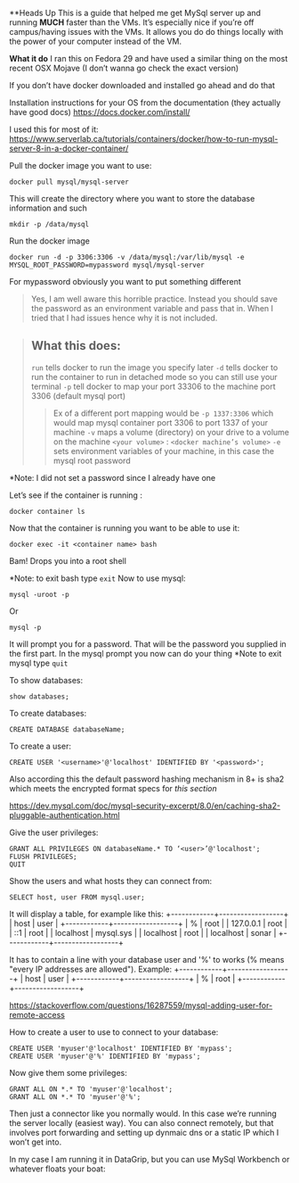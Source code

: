 **Heads Up
This is a guide that helped me get MySql server up and running **MUCH** faster than the VMs. It’s especially nice if you’re off campus/having issues with the VMs. It allows you do do things locally with the power of your computer instead of the VM. 

**What it do**
I ran this on Fedora 29 and have used a similar thing on the most recent OSX Mojave (I don’t wanna go check the exact version)


If you don’t have docker downloaded and installed go ahead and do that

Installation instructions for your OS from the documentation (they actually have good docs)
https://docs.docker.com/install/ 

I used this for most of it:
https://www.serverlab.ca/tutorials/containers/docker/how-to-run-mysql-server-8-in-a-docker-container/

Pull the docker image you want to use:
```
docker pull mysql/mysql-server
```

This will create the directory  where you want to store the database information and such
```
mkdir -p /data/mysql
```

Run the docker image
```
docker run -d -p 3306:3306 -v /data/mysql:/var/lib/mysql -e MYSQL_ROOT_PASSWORD=mypassword mysql/mysql-server 
```


For mypassword obviously you want to put something different
>Yes, I am well aware this horrible practice. Instead you should save the password as an environment variable and pass that in. When I tried that I had issues hence why it is not included. 

>## What this does:
> `run` tells docker to run the image you specify later
> `-d` tells docker to run the container to run in detached mode so you can still use your terminal
> `-p` tell docker to map your port 33306 to the machine port 3306 (default mysql port)
>> Ex of a different port mapping would be `-p 1337:3306` which would map mysql container port 3306 to port 1337 of your machine 
> `-v` maps a volume (directory) on your drive to a volume on the machine `<your volume>` : `<docker machine’s volume>`
> `-e` sets environment variables of your machine, in this case the mysql root password

*Note: I did not set a password since I already have one

Let’s see if the container is running :
```
docker container ls
```

Now that the container is running you want to be able to use it:
```
docker exec -it <container name> bash
```

Bam! Drops you into a root shell 

*Note: to exit bash type `exit`
Now to use mysql:
```
mysql -uroot -p
```
Or
```
mysql -p
```

It will prompt you for a password. That will be the password you supplied in the first part. 
In the mysql prompt you now can do your thing
*Note to exit mysql type `quit`

To show databases:
```
show databases;
```
To create databases:
```
CREATE DATABASE databaseName;
```
To create a user:
```
CREATE USER '<username>'@'localhost' IDENTIFIED BY '<password>';
```
Also according this the default password hashing mechanism in 8+ is sha2 which meets the encrypted format specs for *this section*

https://dev.mysql.com/doc/mysql-security-excerpt/8.0/en/caching-sha2-pluggable-authentication.html 

Give the user privileges:
```
GRANT ALL PRIVILEGES ON databaseName.* TO ‘<user>’@'localhost';
FLUSH PRIVILEGES;
QUIT
```
Show the users and what hosts they can connect from:
```
SELECT host, user FROM mysql.user;
```
It will display a table, for example like this:
+------------+------------------+
| host       | user             |
+------------+------------------+
| %          | root             |
| 127.0.0.1  | root             |
| ::1        | root             |
| localhost  | mysql.sys        |
| localhost  | root             |
| localhost  | sonar            |
+------------+------------------+

It has to contain a line with your database user and '%' to works (% means "every IP addresses are allowed"). Example:
+------------+------------------+
| host       | user             |
+------------+------------------+
| %          | root             |
+------------+------------------+

https://stackoverflow.com/questions/16287559/mysql-adding-user-for-remote-access

How to create a user to use to connect to your database:
```
CREATE USER 'myuser'@'localhost' IDENTIFIED BY 'mypass';
CREATE USER 'myuser'@'%' IDENTIFIED BY 'mypass';
```
Now give them some privileges:
```
GRANT ALL ON *.* TO 'myuser'@'localhost';
GRANT ALL ON *.* TO 'myuser'@'%';

```

Then just a connector like you normally would. In this case we’re running the server locally (easiest way). You can also connect remotely, but that involves port forwarding and setting up dynmaic dns or a static IP which I won’t get into.


In my case I am running it in DataGrip, but you can use MySql Workbench or whatever floats your boat:


